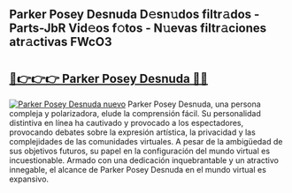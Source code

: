 ## Parker Posey Desnuda D𝚎sn𝚞dos filtr𝚊dos - Parts-JbR Vid𝚎os f𝚘tos - N𝚞evas filtr𝚊ciones atr𝚊ctivas FWcO3

# <h2><a href="http://mb4db0.tromn.icu/?c=Parker+Posey+Desnuda">🔗👉👉👉 Parker Posey Desnuda 🔗🔗</a></h2>

[![Parker Posey Desnuda nuevo](https://i.imgur.com/pEAQMta.gif)](http://mb4db0.tromn.icu/?c=Parker+Posey+Desnuda)
Parker Posey Desnuda, una persona compleja y polarizadora, elude la comprensión fácil. Su personalidad distintiva en línea ha cautivado y provocado a los espectadores, provocando debates sobre la expresión artística, la privacidad y las complejidades de las comunidades virtuales. A pesar de la ambigüedad de sus objetivos futuros, su papel en la configuración del mundo virtual es incuestionable. Armado con una dedicación inquebrantable y un atractivo innegable, el alcance de Parker Posey Desnuda en el mundo virtual es expansivo.
